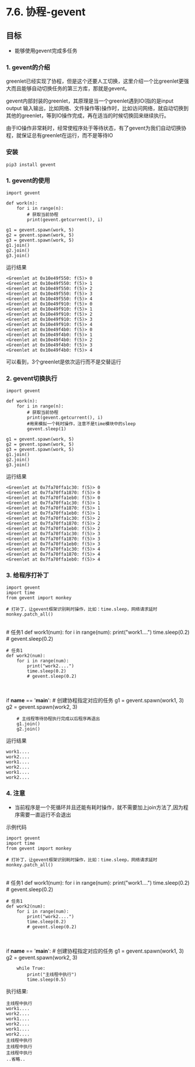 # 7.6. 协程-gevent

目标
--

*   能够使用gevent完成多任务

### 1\. gevent的介绍

greenlet已经实现了协程，但是这个还要人工切换，这里介绍一个比greenlet更强大而且能够自动切换任务的第三方库，那就是gevent。

gevent内部封装的greenlet，其原理是当一个greenlet遇到IO(指的是input output 输入输出，比如网络、文件操作等)操作时，比如访问网络，就自动切换到其他的greenlet，等到IO操作完成，再在适当的时候切换回来继续执行。

由于IO操作非常耗时，经常使程序处于等待状态，有了gevent为我们自动切换协程，就保证总有greenlet在运行，而不是等待IO

### 安装

    pip3 install gevent


### 1\. gevent的使用

    import gevent
    
    def work(n):
        for i in range(n):
            # 获取当前协程
            print(gevent.getcurrent(), i)
    
    g1 = gevent.spawn(work, 5)
    g2 = gevent.spawn(work, 5)
    g3 = gevent.spawn(work, 5)
    g1.join()
    g2.join()
    g3.join()


运行结果

    <Greenlet at 0x10e49f550: f(5)> 0
    <Greenlet at 0x10e49f550: f(5)> 1
    <Greenlet at 0x10e49f550: f(5)> 2
    <Greenlet at 0x10e49f550: f(5)> 3
    <Greenlet at 0x10e49f550: f(5)> 4
    <Greenlet at 0x10e49f910: f(5)> 0
    <Greenlet at 0x10e49f910: f(5)> 1
    <Greenlet at 0x10e49f910: f(5)> 2
    <Greenlet at 0x10e49f910: f(5)> 3
    <Greenlet at 0x10e49f910: f(5)> 4
    <Greenlet at 0x10e49f4b0: f(5)> 0
    <Greenlet at 0x10e49f4b0: f(5)> 1
    <Greenlet at 0x10e49f4b0: f(5)> 2
    <Greenlet at 0x10e49f4b0: f(5)> 3
    <Greenlet at 0x10e49f4b0: f(5)> 4


可以看到，3个greenlet是依次运行而不是交替运行

### 2\. gevent切换执行


    import gevent
    
    def work(n):
        for i in range(n):
            # 获取当前协程
            print(gevent.getcurrent(), i)
            #用来模拟一个耗时操作，注意不是time模块中的sleep
            gevent.sleep(1)
    
    g1 = gevent.spawn(work, 5)
    g2 = gevent.spawn(work, 5)
    g3 = gevent.spawn(work, 5)
    g1.join()
    g2.join()
    g3.join()


运行结果

    <Greenlet at 0x7fa70ffa1c30: f(5)> 0
    <Greenlet at 0x7fa70ffa1870: f(5)> 0
    <Greenlet at 0x7fa70ffa1eb0: f(5)> 0
    <Greenlet at 0x7fa70ffa1c30: f(5)> 1
    <Greenlet at 0x7fa70ffa1870: f(5)> 1
    <Greenlet at 0x7fa70ffa1eb0: f(5)> 1
    <Greenlet at 0x7fa70ffa1c30: f(5)> 2
    <Greenlet at 0x7fa70ffa1870: f(5)> 2
    <Greenlet at 0x7fa70ffa1eb0: f(5)> 2
    <Greenlet at 0x7fa70ffa1c30: f(5)> 3
    <Greenlet at 0x7fa70ffa1870: f(5)> 3
    <Greenlet at 0x7fa70ffa1eb0: f(5)> 3
    <Greenlet at 0x7fa70ffa1c30: f(5)> 4
    <Greenlet at 0x7fa70ffa1870: f(5)> 4
    <Greenlet at 0x7fa70ffa1eb0: f(5)> 4


### 3\. 给程序打补丁

    import gevent
    import time
    from gevent import monkey
    
    # 打补丁，让gevent框架识别耗时操作，比如：time.sleep，网络请求延时
    monkey.patch_all()


​    
    # 任务1
    def work1(num):
        for i in range(num):
            print("work1....")
            time.sleep(0.2)
            # gevent.sleep(0.2)
    
    # 任务1
    def work2(num):
        for i in range(num):
            print("work2....")
            time.sleep(0.2)
            # gevent.sleep(0.2)


​    
​    
    if __name__ == '__main__':
        # 创建协程指定对应的任务
        g1 = gevent.spawn(work1, 3)
        g2 = gevent.spawn(work2, 3)
    
        # 主线程等待协程执行完成以后程序再退出
        g1.join()
        g2.join()


运行结果

    work1....
    work2....
    work1....
    work2....
    work1....
    work2....


### 4\. 注意

*   当前程序是一个死循环并且还能有耗时操作，就不需要加上join方法了,因为程序需要一直运行不会退出

示例代码

    import gevent
    import time
    from gevent import monkey
    
    # 打补丁，让gevent框架识别耗时操作，比如：time.sleep，网络请求延时
    monkey.patch_all()


​    
    # 任务1
    def work1(num):
        for i in range(num):
            print("work1....")
            time.sleep(0.2)
            # gevent.sleep(0.2)
    
    # 任务1
    def work2(num):
        for i in range(num):
            print("work2....")
            time.sleep(0.2)
            # gevent.sleep(0.2)


​    
​    
    if __name__ == '__main__':
        # 创建协程指定对应的任务
        g1 = gevent.spawn(work1, 3)
        g2 = gevent.spawn(work2, 3)
    
        while True:
            print("主线程中执行")
            time.sleep(0.5)


执行结果:

    主线程中执行
    work1....
    work2....
    work1....
    work2....
    work1....
    work2....
    主线程中执行
    主线程中执行
    主线程中执行
    ..省略..
